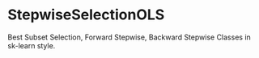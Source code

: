 # StepwiseSelectionOLS
Best Subset Selection, Forward Stepwise, Backward Stepwise Classes in sk-learn style.
